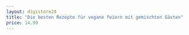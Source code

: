 ```yaml
---
layout: digistore24
title: "Die besten Rezepte für vegane feiern mit gemischten Gästen"
price: 14.99
---
```

